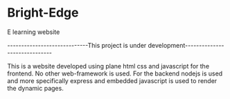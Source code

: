 # Bright-Edge
E learning website

-----------------------------This project is under development------------------------------

This is a website developed using plane html css and javascript for the frontend. No other web-framework is used.
For the backend nodejs is used and more specifically express and embedded javascript is used to render the dynamic pages.
